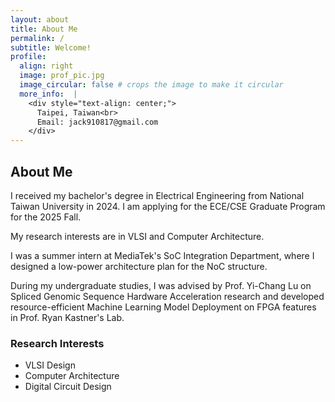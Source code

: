 ```yaml
---
layout: about
title: About Me
permalink: /
subtitle: Welcome!
profile:
  align: right
  image: prof_pic.jpg
  image_circular: false # crops the image to make it circular
  more_info:  |
    <div style="text-align: center;">
      Taipei, Taiwan<br>
      Email: jack910817@gmail.com
    </div>
---
```


## About Me
I received my bachelor's degree in Electrical Engineering from National Taiwan University in 2024. I am applying for the ECE/CSE Graduate Program for the 2025 Fall. 

My research interests are in VLSI and Computer Architecture.

I was a summer intern at MediaTek's SoC Integration Department, where I designed a low-power architecture plan for the NoC structure.  

During my undergraduate studies, I was advised by Prof. Yi-Chang Lu on Spliced Genomic Sequence Hardware Acceleration research and developed resource-efficient Machine Learning Model Deployment on FPGA features in Prof. Ryan Kastner's Lab.

### Research Interests
* VLSI Design
* Computer Architecture
* Digital Circuit Design
